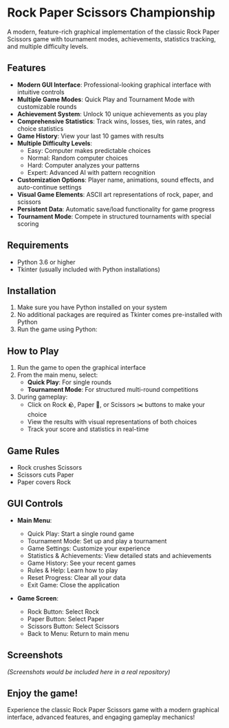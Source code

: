 # Rock Paper Scissors Championship 

A modern, feature-rich graphical implementation of the classic Rock Paper Scissors game with tournament modes, achievements, statistics tracking, and multiple difficulty levels.

## Features
- **Modern GUI Interface**: Professional-looking graphical interface with intuitive controls
- **Multiple Game Modes**: Quick Play and Tournament Mode with customizable rounds
- **Achievement System**: Unlock 10 unique achievements as you play
- **Comprehensive Statistics**: Track wins, losses, ties, win rates, and choice statistics
- **Game History**: View your last 10 games with results
- **Multiple Difficulty Levels**:
  - Easy: Computer makes predictable choices
  - Normal: Random computer choices
  - Hard: Computer analyzes your patterns
  - Expert: Advanced AI with pattern recognition
- **Customization Options**: Player name, animations, sound effects, and auto-continue settings
- **Visual Game Elements**: ASCII art representations of rock, paper, and scissors
- **Persistent Data**: Automatic save/load functionality for game progress
- **Tournament Mode**: Compete in structured tournaments with special scoring

## Requirements
- Python 3.6 or higher
- Tkinter (usually included with Python installations)

## Installation
1. Make sure you have Python installed on your system
2. No additional packages are required as Tkinter comes pre-installed with Python
3. Run the game using Python:



## How to Play
1. Run the game to open the graphical interface
2. From the main menu, select:
   - **Quick Play**: For single rounds
   - **Tournament Mode**: For structured multi-round competitions
3. During gameplay:
   - Click on Rock 🪨, Paper 📄, or Scissors ✂️ buttons to make your choice
   - View the results with visual representations of both choices
   - Track your score and statistics in real-time

## Game Rules
- Rock crushes Scissors
- Scissors cuts Paper
- Paper covers Rock

## GUI Controls
- **Main Menu**:
  - Quick Play: Start a single round game
  - Tournament Mode: Set up and play a tournament
  - Game Settings: Customize your experience
  - Statistics & Achievements: View detailed stats and achievements
  - Game History: See your recent games
  - Rules & Help: Learn how to play
  - Reset Progress: Clear all your data
  - Exit Game: Close the application

- **Game Screen**:
  - Rock Button: Select Rock
  - Paper Button: Select Paper
  - Scissors Button: Select Scissors
  - Back to Menu: Return to main menu

## Screenshots
*(Screenshots would be included here in a real repository)*

## Enjoy the game!
Experience the classic Rock Paper Scissors game with a modern graphical interface, advanced features, and engaging gameplay mechanics!
